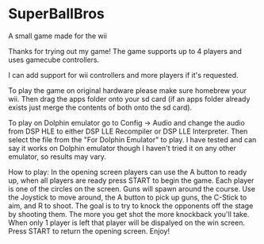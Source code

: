 # SuperBallBros
A small game made for the wii


Thanks for trying out my game!
The game supports up to 4 players and uses gamecube controllers.

I can add support for wii controllers and more players if it's requested.

To play the game on original hardware please make sure homebrew your wii.
Then drag the apps folder onto your sd card (if an apps folder already exists just merge the contents of both onto the sd card).

To play on Dolphin emulator go to Config -> Audio and change the audio from DSP HLE to either DSP LLE Recompiler or DSP LLE Interpreter.
Then select the file from the "For Dolphin Emulator" to play.
I have tested and can say it works on Dolphin emulator though I haven't tried it on any other emulator, so results may vary.


How to play:
In the opening screen players can use the A button to ready up, when all players are ready press START to begin the game.
Each player is one of the circles on the screen. Guns will spawn around the course.
Use the Joystick to move around, the A button to pick up guns, the C-Stick to aim, and R to shoot.
The goal is to try to knock the opponents off the stage by shooting them.
The more you get shot the more knockback you'll take.
When only 1 player is left that player will be dispalyed on the win screen. Press START to return the opening screen.
Enjoy!